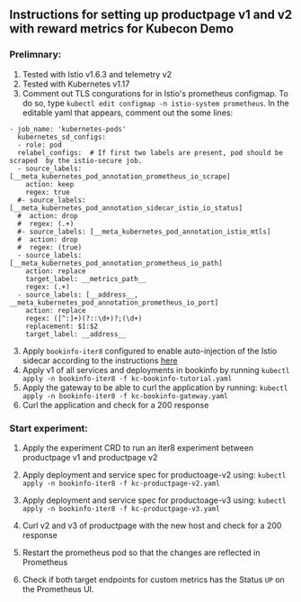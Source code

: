 ## Instructions for setting up productpage v1 and v2 with reward metrics for Kubecon Demo

### Prelimnary:
1. Tested with Istio v1.6.3 and telemetry v2
2. Tested with Kubernetes v1.17
3. Comment out TLS congurations for in Istio's prometheus configmap. To do so, type `kubectl edit configmap -n istio-system prometheus`. In the editable yaml that appears, comment out the some lines:

```
- job_name: 'kubernetes-pods'
  kubernetes_sd_configs:
  - role: pod
  relabel_configs:  # If first two labels are present, pod should be scraped  by the istio-secure job.
  - source_labels: [__meta_kubernetes_pod_annotation_prometheus_io_scrape]
    action: keep
    regex: true
  #- source_labels: [__meta_kubernetes_pod_annotation_sidecar_istio_io_status]
  #  action: drop
  #  regex: (.+)
  #- source_labels: [__meta_kubernetes_pod_annotation_istio_mtls]
  #  action: drop
  #  regex: (true)
  - source_labels: [__meta_kubernetes_pod_annotation_prometheus_io_path]
    action: replace
    target_label: __metrics_path__
    regex: (.+)
  - source_labels: [__address__, __meta_kubernetes_pod_annotation_prometheus_io_port]
    action: replace
    regex: ([^:]+)(?::\d+)?;(\d+)
    replacement: $1:$2
    target_label: __address__
```
3. Apply `bookinfo-iter8` configured to enable auto-injection of the Istio sidecar according to the instructions [here](https://github.com/iter8-tools/docs/blob/v0.2.1/doc_files/iter8_bookinfo_istio.md#1-deploy-the-bookinfo-application)
4. Apply v1 of all services and deployments in bookinfo by running `kubectl apply -n bookinfo-iter8 -f kc-bookinfo-tutorial.yaml`
4. Apply the gateway to be able to curl the application by running: `kubectl apply -n bookinfo-iter8 -f kc-bookinfo-gateway.yaml`
4. Curl the application and check for a 200 response

### Start experiment:
1. Apply the experiment CRD to run an iter8 experiment between productpage v1 and productpage v2
2. Apply deployment and service spec for productoage-v2 using: `kubectl apply -n bookinfo-iter8 -f kc-productpage-v2.yaml`
3. Apply deployment and service spec for productoage-v3 using: `kubectl apply -n bookinfo-iter8 -f kc-productpage-v3.yaml`
4. Curl v2 and v3 of productpage with the new host and check for a 200 response

6. Restart the prometheus pod so that the changes are reflected in Prometheus
6. Check if both target endpoints for custom metrics has the Status `UP` on the Prometheus UI.
